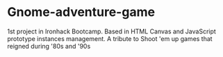 # Gnome-adventure-game
1st project in Ironhack Bootcamp. 
Based in HTML Canvas and JavaScript prototype instances management. 
A tribute to Shoot 'em up games that reigned during '80s and '90s
